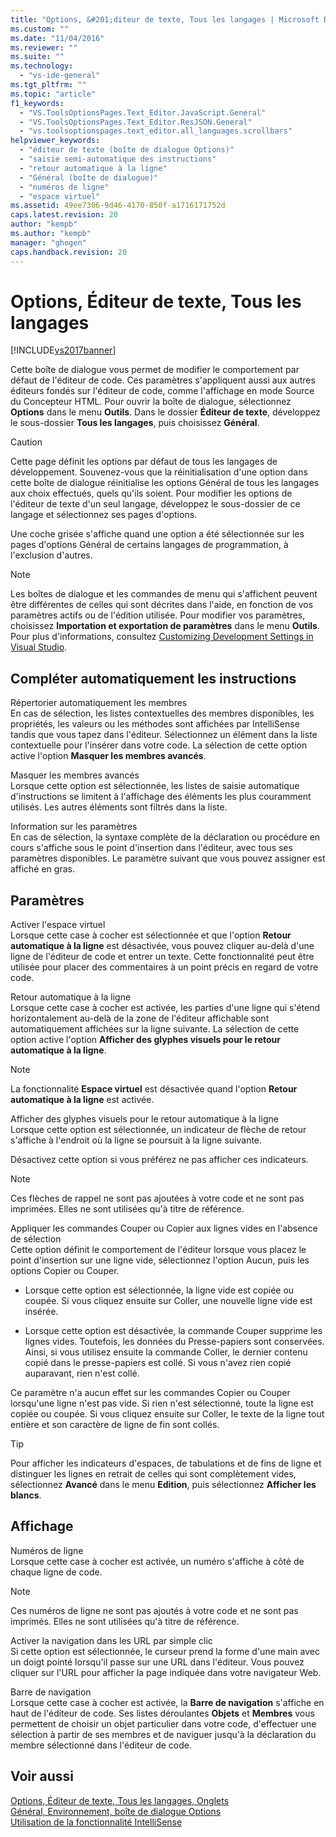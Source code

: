 ```yaml
---
title: "Options, &#201;diteur de texte, Tous les langages | Microsoft Docs"
ms.custom: ""
ms.date: "11/04/2016"
ms.reviewer: ""
ms.suite: ""
ms.technology: 
  - "vs-ide-general"
ms.tgt_pltfrm: ""
ms.topic: "article"
f1_keywords: 
  - "VS.ToolsOptionsPages.Text_Editor.JavaScript.General"
  - "VS.ToolsOptionsPages.Text_Editor.ResJSON.General"
  - "vs.toolsoptionspages.text_editor.all_languages.scrollbars"
helpviewer_keywords: 
  - "éditeur de texte (boîte de dialogue Options)"
  - "saisie semi-automatique des instructions"
  - "retour automatique à la ligne"
  - "Général (boîte de dialogue)"
  - "numéros de ligne"
  - "espace virtuel"
ms.assetid: 49ee7306-9d46-4170-850f-a1716171752d
caps.latest.revision: 20
author: "kempb"
ms.author: "kempb"
manager: "ghogen"
caps.handback.revision: 20
---
```

# Options, &#201;diteur de texte, Tous les langages
[!INCLUDE[vs2017banner](../../code-quality/includes/vs2017banner.md)]

Cette boîte de dialogue vous permet de modifier le comportement par défaut de l'éditeur de code.  Ces paramètres s'appliquent aussi aux autres éditeurs fondés sur l'éditeur de code, comme l'affichage en mode Source du Concepteur HTML.  Pour ouvrir la boîte de dialogue, sélectionnez **Options** dans le menu **Outils**.  Dans le dossier **Éditeur de texte**, développez le sous\-dossier **Tous les langages**, puis choisissez **Général**.  
  
> [!CAUTION]
>  Cette page définit les options par défaut de tous les langages de développement.  Souvenez\-vous que la réinitialisation d'une option dans cette boîte de dialogue réinitialise les options Général de tous les langages aux choix effectués, quels qu'ils soient.  Pour modifier les options de l'éditeur de texte d'un seul langage, développez le sous\-dossier de ce langage et sélectionnez ses pages d'options.  
  
 Une coche grisée s'affiche quand une option a été sélectionnée sur les pages d'options Général de certains langages de programmation, à l'exclusion d'autres.  
  
> [!NOTE]
>  Les boîtes de dialogue et les commandes de menu qui s'affichent peuvent être différentes de celles qui sont décrites dans l'aide, en fonction de vos paramètres actifs ou de l'édition utilisée.  Pour modifier vos paramètres, choisissez **Importation et exportation de paramètres** dans le menu **Outils**.  Pour plus d'informations, consultez [Customizing Development Settings in Visual Studio](http://msdn.microsoft.com/fr-fr/22c4debb-4e31-47a8-8f19-16f328d7dcd3).  
  
## Compléter automatiquement les instructions  
 Répertorier automatiquement les membres  
 En cas de sélection, les listes contextuelles des membres disponibles, les propriétés, les valeurs ou les méthodes sont affichées par IntelliSense tandis que vous tapez dans l'éditeur.  Sélectionnez un élément dans la liste contextuelle pour l'insérer dans votre code.  La sélection de cette option active l'option **Masquer les membres avancés**.  
  
 Masquer les membres avancés  
 Lorsque cette option est sélectionnée, les listes de saisie automatique d'instructions se limitent à l'affichage des éléments les plus couramment utilisés.  Les autres éléments sont filtrés dans la liste.  
  
 Information sur les paramètres  
 En cas de sélection, la syntaxe complète de la déclaration ou procédure en cours s'affiche sous le point d'insertion dans l'éditeur, avec tous ses paramètres disponibles.  Le paramètre suivant que vous pouvez assigner est affiché en gras.  
  
## Paramètres  
 Activer l'espace virtuel  
 Lorsque cette case à cocher est sélectionnée et que l'option **Retour automatique à la ligne** est désactivée, vous pouvez cliquer au\-delà d'une ligne de l'éditeur de code et entrer un texte.  Cette fonctionnalité peut être utilisée pour placer des commentaires à un point précis en regard de votre code.  
  
 Retour automatique à la ligne  
 Lorsque cette case à cocher est activée, les parties d'une ligne qui s'étend horizontalement au\-delà de la zone de l'éditeur affichable sont automatiquement affichées sur la ligne suivante.  La sélection de cette option active l'option **Afficher des glyphes visuels pour le retour automatique à la ligne**.  
  
> [!NOTE]
>  La fonctionnalité **Espace virtuel** est désactivée quand l'option **Retour automatique à la ligne** est activée.  
  
 Afficher des glyphes visuels pour le retour automatique à la ligne  
 Lorsque cette option est sélectionnée, un indicateur de flèche de retour s'affiche à l'endroit où la ligne se poursuit à la ligne suivante.  
  
 Désactivez cette option si vous préférez ne pas afficher ces indicateurs.  
  
> [!NOTE]
>  Ces flèches de rappel ne sont pas ajoutées à votre code et ne sont pas imprimées.  Elles ne sont utilisées qu'à titre de référence.  
  
 Appliquer les commandes Couper ou Copier aux lignes vides en l'absence de sélection  
 Cette option définit le comportement de l'éditeur lorsque vous placez le point d'insertion sur une ligne vide, sélectionnez l'option Aucun, puis les options Copier ou Couper.  
  
-   Lorsque cette option est sélectionnée, la ligne vide est copiée ou coupée.  Si vous cliquez ensuite sur Coller, une nouvelle ligne vide est insérée.  
  
-   Lorsque cette option est désactivée, la commande Couper supprime les lignes vides.  Toutefois, les données du Presse\-papiers sont conservées.  Ainsi, si vous utilisez ensuite la commande Coller, le dernier contenu copié dans le presse\-papiers est collé.  Si vous n'avez rien copié auparavant, rien n'est collé.  
  
 Ce paramètre n'a aucun effet sur les commandes Copier ou Couper lorsqu'une ligne n'est pas vide.  Si rien n'est sélectionné, toute la ligne est copiée ou coupée.  Si vous cliquez ensuite sur Coller, le texte de la ligne tout entière et son caractère de ligne de fin sont collés.  
  
> [!TIP]
>  Pour afficher les indicateurs d'espaces, de tabulations et de fins de ligne et distinguer les lignes en retrait de celles qui sont complètement vides, sélectionnez **Avancé** dans le menu **Edition**, puis sélectionnez **Afficher les blancs**.  
  
## Affichage  
 Numéros de ligne  
 Lorsque cette case à cocher est activée, un numéro s'affiche à côté de chaque ligne de code.  
  
> [!NOTE]
>  Ces numéros de ligne ne sont pas ajoutés à votre code et ne sont pas imprimés.  Elles ne sont utilisées qu'à titre de référence.  
  
 Activer la navigation dans les URL par simple clic  
 Si cette option est sélectionnée, le curseur prend la forme d'une main avec un doigt pointé lorsqu'il passe sur une URL dans l'éditeur.  Vous pouvez cliquer sur l'URL pour afficher la page indiquée dans votre navigateur Web.  
  
 Barre de navigation  
 Lorsque cette case à cocher est activée, la **Barre de navigation** s'affiche en haut de l'éditeur de code.  Ses listes déroulantes **Objets** et **Membres** vous permettent de choisir un objet particulier dans votre code, d'effectuer une sélection à partir de ses membres et de naviguer jusqu'à la déclaration du membre sélectionné dans l'éditeur de code.  
  
## Voir aussi  
 [Options, Éditeur de texte, Tous les langages, Onglets](../../ide/reference/options-text-editor-all-languages-tabs.md)   
 [Général, Environnement, boîte de dialogue Options](../../ide/reference/general-environment-options-dialog-box.md)   
 [Utilisation de la fonctionnalité IntelliSense](../../ide/using-intellisense.md)